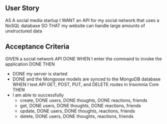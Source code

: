 ## User Story
AS A social media startup
I WANT an API for my social network that uses a NoSQL database
SO THAT my website can handle large amounts of unstructured data

## Acceptance Criteria

GIVEN a social network API
DONE WHEN I enter the command to invoke the application
DONE THEN 
  * DONE my server is started 
  * DONE and the Mongoose models are synced to the MongoDB database
WHEN I test API GET, POST, PUT, and DELETE routes in Insomnia Core
THEN 
  * I am able to successfully 
    - create, DONE users, DONE thoughts, DONE reactions, friends
    - get, DONE users, DONE thoughts, DONE reactions, friends
    - update, DONE users, DONE thoughts, reactions, friends
    - delete, DONE users, DONE thoughts, reactions, friends